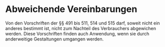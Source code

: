 # Abweichende Vereinbarungen

Von den Vorschriften der §§ 491 bis 511, 514 und 515 darf, soweit nicht ein anderes bestimmt ist, nicht zum Nachteil des Verbrauchers abgewichen werden. Diese Vorschriften finden auch Anwendung, wenn sie durch anderweitige Gestaltungen umgangen werden. 


